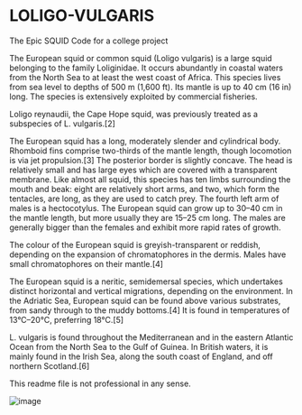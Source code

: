 # LOLIGO-VULGARIS
The Epic SQUID Code for a college project

The European squid or common squid (Loligo vulgaris) is a large squid belonging to the family Loliginidae. It occurs abundantly in coastal waters from the North Sea to at least the west coast of Africa. This species lives from sea level to depths of 500 m (1,600 ft). Its mantle is up to 40 cm (16 in) long. The species is extensively exploited by commercial fisheries.

Loligo reynaudii, the Cape Hope squid, was previously treated as a subspecies of L. vulgaris.[2]

The European squid has a long, moderately slender and cylindrical body. Rhomboid fins comprise two-thirds of the mantle length, though locomotion is via jet propulsion.[3] The posterior border is slightly concave. The head is relatively small and has large eyes which are covered with a transparent membrane. Like almost all squid, this species has ten limbs surrounding the mouth and beak: eight are relatively short arms, and two, which form the tentacles, are long, as they are used to catch prey. The fourth left arm of males is a hectocotylus. The European squid can grow up to 30–40 cm in the mantle length, but more usually they are 15–25 cm long. The males are generally bigger than the females and exhibit more rapid rates of growth.

The colour of the European squid is greyish-transparent or reddish, depending on the expansion of chromatophores in the dermis. Males have small chromatophores on their mantle.[4]

The European squid is a neritic, semidemersal species, which undertakes distinct horizontal and vertical migrations, depending on the environment. In the Adriatic Sea, European squid can be found above various substrates, from sandy through to the muddy bottoms.[4] It is found in temperatures of 13°C–20°C, preferring 18°C.[5]

L. vulgaris is found throughout the Mediterranean and in the eastern Atlantic Ocean from the North Sea to the Gulf of Guinea. In British waters, it is mainly found in the Irish Sea, along the south coast of England, and off northern Scotland.[6]

This readme file is not professional in any sense.

![image](https://github.com/user-attachments/assets/1b47baea-01ee-4a6f-bb3a-2bbd82b08f75)

